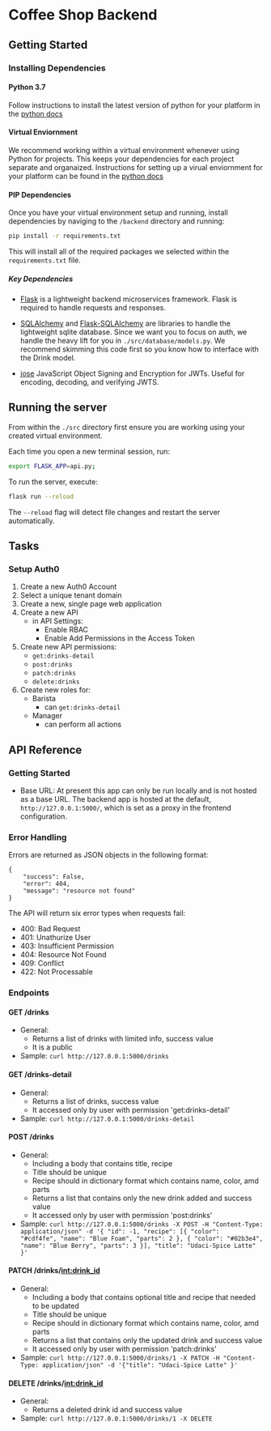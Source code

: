 # Coffee Shop Backend

## Getting Started

### Installing Dependencies

#### Python 3.7

Follow instructions to install the latest version of python for your platform in the [python docs](https://docs.python.org/3/using/unix.html#getting-and-installing-the-latest-version-of-python)

#### Virtual Enviornment

We recommend working within a virtual environment whenever using Python for projects. This keeps your dependencies for each project separate and organaized. Instructions for setting up a virual enviornment for your platform can be found in the [python docs](https://packaging.python.org/guides/installing-using-pip-and-virtual-environments/)

#### PIP Dependencies

Once you have your virtual environment setup and running, install dependencies by naviging to the `/backend` directory and running:

```bash
pip install -r requirements.txt
```

This will install all of the required packages we selected within the `requirements.txt` file.

##### Key Dependencies

- [Flask](http://flask.pocoo.org/)  is a lightweight backend microservices framework. Flask is required to handle requests and responses.

- [SQLAlchemy](https://www.sqlalchemy.org/) and [Flask-SQLAlchemy](https://flask-sqlalchemy.palletsprojects.com/en/2.x/) are libraries to handle the lightweight sqlite database. Since we want you to focus on auth, we handle the heavy lift for you in `./src/database/models.py`. We recommend skimming this code first so you know how to interface with the Drink model.

- [jose](https://python-jose.readthedocs.io/en/latest/) JavaScript Object Signing and Encryption for JWTs. Useful for encoding, decoding, and verifying JWTS.

## Running the server

From within the `./src` directory first ensure you are working using your created virtual environment.

Each time you open a new terminal session, run:

```bash
export FLASK_APP=api.py;
```

To run the server, execute:

```bash
flask run --reload
```

The `--reload` flag will detect file changes and restart the server automatically.

## Tasks

### Setup Auth0

1. Create a new Auth0 Account
2. Select a unique tenant domain
3. Create a new, single page web application
4. Create a new API
    - in API Settings:
        - Enable RBAC
        - Enable Add Permissions in the Access Token
5. Create new API permissions:
    - `get:drinks-detail`
    - `post:drinks`
    - `patch:drinks`
    - `delete:drinks`
6. Create new roles for:
    - Barista
        - can `get:drinks-detail`
    - Manager
        - can perform all actions

## API Reference

### Getting Started
- Base URL: At present this app can only be run locally and is not hosted as a base URL. The backend app is hosted at the default, `http://127.0.0.1:5000/`, which is set as a proxy in the frontend configuration. 

### Error Handling
Errors are returned as JSON objects in the following format:
```
{
    "success": False, 
    "error": 404,
    "message": "resource not found"
}
```
The API will return six error types when requests fail:
- 400: Bad Request
- 401: Unathurize User 
- 403: Insufficient Permission
- 404: Resource Not Found
- 409: Conflict
- 422: Not Processable

### Endpoints 

#### GET /drinks
- General:
    - Returns a list of drinks with limited info, success value
    - It is a public
- Sample: `curl http://127.0.0.1:5000/drinks`


#### GET /drinks-detail
- General:
    - Returns a list of drinks, success value
    - It accessed only by user with permission 'get:drinks-detail'
- Sample: `curl http://127.0.0.1:5000/drinks-detail`


#### POST /drinks
- General:
    - Including a body that contains title, recipe
    - Title should be unique
    - Recipe should in dictionary format which contains name, color, amd parts
    - Returns a list that contains only the new drink added and success value
    - It accessed only by user with permission 'post:drinks'
- Sample: `curl http://127.0.0.1:5000/drinks -X POST -H "Content-Type: application/json" -d '{ "id": -1, "recipe": [{ "color": "#cdf4fe", "name": "Blue Foam", "parts": 2 }, { "color": "#02b3e4", "name": "Blue Berry", "parts": 3 }], "title": "Udaci-Spice Latte" }'`


#### PATCH /drinks/<int:drink_id>
- General:
    - Including a body that contains optional title and recipe that needed to be updated
    - Title should be unique
    - Recipe should in dictionary format which contains name, color, amd parts
    - Returns a list that contains only the updated drink and success value
    - It accessed only by user with permission 'patch:drinks'
- Sample: `curl http://127.0.0.1:5000/drinks/1 -X PATCH -H "Content-Type: application/json" -d '{"title": "Udaci-Spice Latte" }'`


#### DELETE /drinks/<int:drink_id>
- General:
    - Returns a deleted drink id and success value
- Sample: `curl http://127.0.0.1:5000/drinks/1 -X DELETE`
